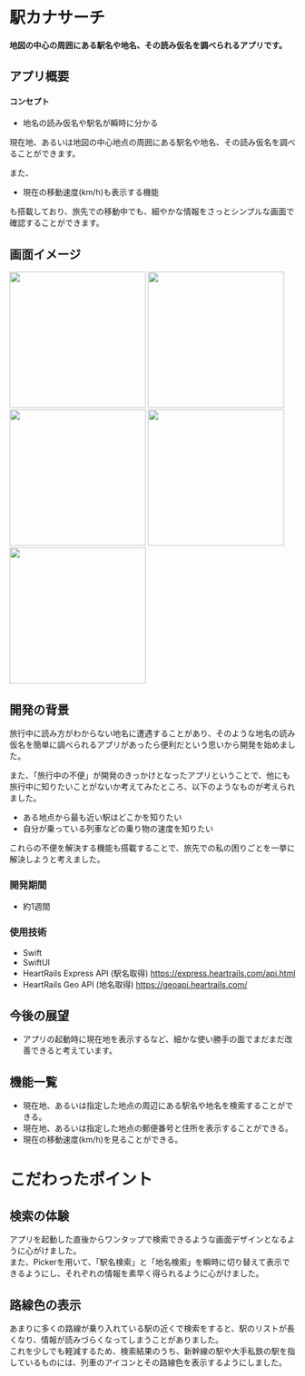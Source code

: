 # 駅カナサーチ
#### 地図の中心の周囲にある駅名や地名、その読み仮名を調べられるアプリです。

## アプリ概要
#### コンセプト
- 地名の読み仮名や駅名が瞬時に分かる

現在地、あるいは地図の中心地点の周囲にある駅名や地名、その読み仮名を調べることができます。

また、

- 現在の移動速度(km/h)も表示する機能

も搭載しており、旅先での移動中でも、細やかな情報をさっとシンプルな画面で確認することができます。

## 画面イメージ
<img src="https://github.com/yu3san3/KanaSearch/assets/125545184/7414535b-d054-471c-a8ab-6523c8661c6c" width="240px">
<img src="https://github.com/yu3san3/KanaSearch/assets/125545184/663b0f4a-5f95-4be0-b88b-a3327f75075a" width="240px">
<img src="https://github.com/yu3san3/KanaSearch/assets/125545184/d05592b0-be17-42b7-8a37-461c203916aa" width="240px">
<img src="https://github.com/yu3san3/KanaSearch/assets/125545184/664e5dc0-b0f8-4e75-8784-8fde8203f0c2" width="240px">
<img src="https://github.com/yu3san3/KanaSearch/assets/125545184/aa1f6056-bd3d-4a60-aea6-e91c40dc03f3" width="240px">

## 開発の背景
旅行中に読み方がわからない地名に遭遇することがあり、そのような地名の読み仮名を簡単に調べられるアプリがあったら便利だという思いから開発を始めました。

また、「旅行中の不便」が開発のきっかけとなったアプリということで、他にも旅行中に知りたいことがないか考えてみたところ、以下のようなものが考えられました。
- ある地点から最も近い駅はどこかを知りたい
- 自分が乗っている列車などの乗り物の速度を知りたい

これらの不便を解決する機能も搭載することで、旅先での私の困りごとを一挙に解決しようと考えました。

### 開発期間
- 約1週間

### 使用技術

- Swift
- SwiftUI
- HeartRails Express API (駅名取得) https://express.heartrails.com/api.html
- HeartRails Geo API (地名取得) https://geoapi.heartrails.com/

## 今後の展望
- アプリの起動時に現在地を表示するなど、細かな使い勝手の面でまだまだ改善できると考えています。

## 機能一覧
- 現在地、あるいは指定した地点の周辺にある駅名や地名を検索することができる。
- 現在地、あるいは指定した地点の郵便番号と住所を表示することができる。
- 現在の移動速度(km/h)を見ることができる。

# こだわったポイント

## 検索の体験
アプリを起動した直後からワンタップで検索できるような画面デザインとなるように心がけました。<br>
また、Pickerを用いて、「駅名検索」と「地名検索」を瞬時に切り替えて表示できるようにし、それぞれの情報を素早く得られるように心がけました。

## 路線色の表示
あまりに多くの路線が乗り入れている駅の近くで検索をすると、駅のリストが長くなり、情報が読みづらくなってしまうことがありました。<br>
これを少しでも軽減するため、検索結果のうち、新幹線の駅や大手私鉄の駅を指しているものには、列車のアイコンとその路線色を表示するようにしました。
